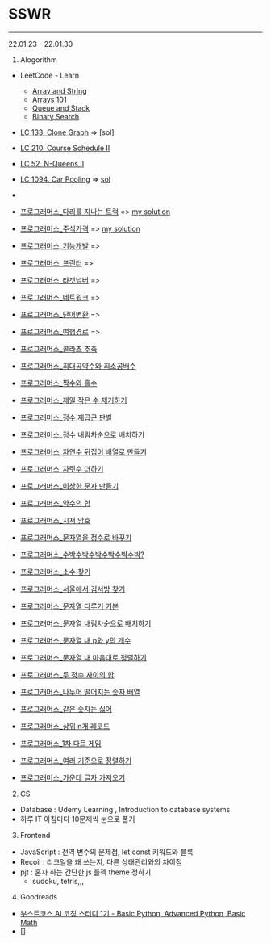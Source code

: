# SSWR 

<hr/>
22.01.23 - 22.01.30

1. Alogorithm
- LeetCode - Learn
  - [Array and String](https://leetcode.com/explore/learn/card/array-and-string/)
  - [Arrays 101](https://leetcode.com/explore/learn/card/fun-with-arrays/)
  - [Queue and Stack](https://leetcode.com/explore/learn/card/queue-stack/)
  - [Binary Search](https://leetcode.com/explore/learn/card/binary-search/)



- [LC 133. Clone Graph](https://leetcode.com/problems/clone-graph/) => [sol]
- [LC 210. Course Schedule II](https://leetcode.com/problems/course-schedule-ii/)
- [LC 52. N-Queens II](https://leetcode.com/problems/n-queens-ii/)
- [LC 1094. Car Pooling](https://leetcode.com/problems/car-pooling/) => [sol](https://github.com/Dinoryong/leet-code-challenge/blob/main/1094-car-pooling/1094-car-pooling.py)
- 
- [프로그래머스_다리를 지나는 트럭](https://programmers.co.kr/learn/courses/30/lessons/42583)  => [my solution]()
- [프로그래머스_주식가격](https://programmers.co.kr/learn/courses/30/lessons/42584)  => [my solution]()
- [프로그래머스_기능개발](https://programmers.co.kr/learn/courses/30/lessons/42586) =>
- [프로그래머스_프린터](https://programmers.co.kr/learn/courses/30/lessons/42587) =>
- [프로그래머스_타겟넘버](https://programmers.co.kr/learn/courses/30/lessons/43165) =>
- [프로그래머스_네트워크](https://programmers.co.kr/learn/courses/30/lessons/43162) =>
- [프로그래머스_단어변환](https://programmers.co.kr/learn/courses/30/lessons/43163) =>
- [프로그래머스_여행경로](https://programmers.co.kr/learn/courses/30/lessons/43164) =>
- [프로그래머스_콜라츠 추측]()
- [프로그래머스_최대공약수와 최소공배수](https://programmers.co.kr/learn/courses/30/lessons/12940)
- [프로그래머스_짝수와 홀수]()
- [프로그래머스_제일 작은 수 제거하기](https://programmers.co.kr/learn/courses/30/lessons/12935)
- [프로그래머스_정수 제곱근 판별](https://programmers.co.kr/learn/courses/30/lessons/12934)
- [프로그래머스_정수 내림차순으로 배치하기](https://programmers.co.kr/learn/courses/30/lessons/12933)
- [프로그래머스_자연수 뒤집어 배열로 만들기](https://programmers.co.kr/learn/courses/30/lessons/12932)
- [프로그래머스_자릿수 더하기](https://programmers.co.kr/learn/courses/30/lessons/12931)
- [프로그래머스_이상한 문자 만들기](https://programmers.co.kr/learn/courses/30/lessons/12930)
- [프로그래머스_약수의 합](https://programmers.co.kr/learn/courses/30/lessons/12928)
- [프로그래머스_시저 암호](https://programmers.co.kr/learn/courses/30/lessons/12926)
- [프로그래머스_문자열을 정수로 바꾸기](https://programmers.co.kr/learn/courses/30/lessons/12925)
- [프로그래머스_수박수박수박수박수박수박?](https://programmers.co.kr/learn/courses/30/lessons/12922)
- [프로그래머스_소수 찾기](https://programmers.co.kr/learn/courses/30/lessons/12921)
- [프로그래머스_서울에서 김서방 찾기](https://programmers.co.kr/learn/courses/30/lessons/12919)
- [프로그래머스_문자열 다루기 기본](https://programmers.co.kr/learn/courses/30/lessons/12918)
- [프로그래머스_문자열 내림차순으로 배치하기](https://programmers.co.kr/learn/courses/30/lessons/12917)
- [프로그래머스_문자열 내 p와 y의 개수](https://programmers.co.kr/learn/courses/30/lessons/12916)
- [프로그래머스_문자열 내 마음대로 정렬하기](https://programmers.co.kr/learn/courses/30/lessons/12915)
- [프로그래머스_두 정수 사이의 합](https://programmers.co.kr/learn/courses/30/lessons/12912)
- [프로그래머스_나누어 떨어지는 숫자 배열](https://programmers.co.kr/learn/courses/30/lessons/12910)
- [프로그래머스_같은 숫자는 싫어](https://programmers.co.kr/learn/courses/30/lessons/12906)
- [프로그래머스_상위 n개 레코드](https://programmers.co.kr/learn/courses/30/lessons/59405)
- [프로그래머스_1차 다트 게임](https://programmers.co.kr/learn/courses/30/lessons/17682)
- [프로그래머스_여러 기준으로 정렬하기](https://programmers.co.kr/learn/courses/30/lessons/59404)
- [프로그래머스_가운데 글자 가져오기](https://programmers.co.kr/learn/courses/30/lessons/12903)



2. CS 
- Database : Udemy Learning , Introduction to database systems 
- 하루 IT 아침마다 10문제씩 눈으로 풀기



3. Frontend
- JavaScript : 전역 변수의 문제점, let const 키워드와 블록
- Recoil : 리코일을 왜 쓰는지, 다른 상태관리와의 차이점
- pjt : 혼자 하는 간단한 js 플젝 theme 정하기 
  - sudoku, tetris,,,




4. Goodreads
- [부스트코스 AI 코칭 스터디 1기 - Basic Python, Advanced Python, Basic Math](https://github.com/Dinoryong/Goodreads/tree/main/2022/%EB%B6%80%EC%8A%A4%ED%8A%B8%EC%BD%94%EC%8A%A4%20AI%20%EC%BD%94%EC%B9%AD%20%EC%8A%A4%ED%84%B0%EB%94%94%201%EA%B8%B0)
- []
